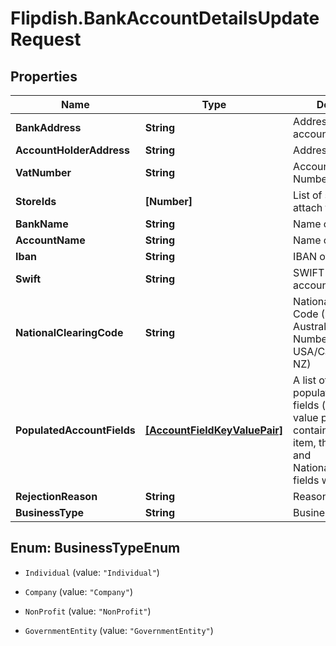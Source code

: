 # Flipdish.BankAccountDetailsUpdateRequest

## Properties
Name | Type | Description | Notes
------------ | ------------- | ------------- | -------------
**BankAddress** | **String** | Address of the bank account | [optional] 
**AccountHolderAddress** | **String** | Address of the payee | [optional] 
**VatNumber** | **String** | Account Holders Vat Number | [optional] 
**StoreIds** | **[Number]** | List of stores to attach to Account | [optional] 
**BankName** | **String** | Name of Bank | [optional] 
**AccountName** | **String** | Name of this account | [optional] 
**Iban** | **String** | IBAN of this account | [optional] 
**Swift** | **String** | SWIFT of this bank account | [optional] 
**NationalClearingCode** | **String** | National Clearing Code (BSB in Australia, Routing Number in USA/Canada, NCC in NZ) | [optional] 
**PopulatedAccountFields** | [**[AccountFieldKeyValuePair]**](AccountFieldKeyValuePair.md) | A list of one or more populated account fields (field key-value pairs).  If this list contains at least one item, the Iban, Swift and NationalClearingCode fields will be ignored. | [optional] 
**RejectionReason** | **String** | Reason for Rejection | [optional] 
**BusinessType** | **String** | Business Type | [optional] 


<a name="BusinessTypeEnum"></a>
## Enum: BusinessTypeEnum


* `Individual` (value: `"Individual"`)

* `Company` (value: `"Company"`)

* `NonProfit` (value: `"NonProfit"`)

* `GovernmentEntity` (value: `"GovernmentEntity"`)




